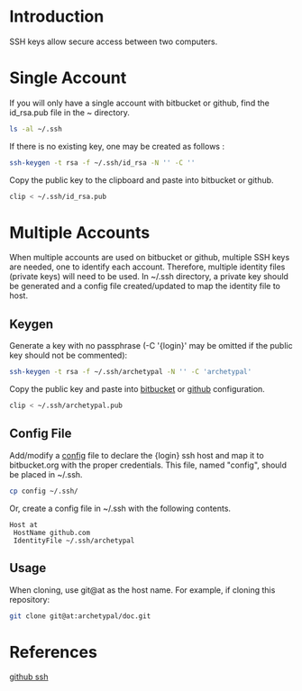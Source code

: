 Introduction
============
SSH keys allow secure access between two computers.

Single Account
==============
If you will only have a single account with bitbucket or github, find the id_rsa.pub file in the ~ directory.

```bash
ls -al ~/.ssh
```

If there is no existing key, one may be created as follows :

```bash
ssh-keygen -t rsa -f ~/.ssh/id_rsa -N '' -C ''
```

Copy the public key to the clipboard and paste into bitbucket or github.

```bash
clip < ~/.ssh/id_rsa.pub
```

Multiple Accounts
=================
When multiple accounts are used on bitbucket or github, multiple SSH keys are needed, one to identify each account.
Therefore, multiple identity files (private keys) will need to be used.  In ~/.ssh directory, a private key
should be generated and a config file created/updated to map the identity file to host.

Keygen
------
Generate a key with no passphrase (-C '{login}' may be omitted if the public key should not be commented):

```bash
ssh-keygen -t rsa -f ~/.ssh/archetypal -N '' -C 'archetypal'
```

Copy the public key and paste into [bitbucket](../bitbucket) or [github](../github) configuration.

```bash
clip < ~/.ssh/archetypal.pub
```

Config File
-----------
Add/modify a [config](config) file to declare the {login} ssh host and map it to bitbucket.org with the
proper credentials.  This file, named "config", should be placed in ~/.ssh.

```bash
cp config ~/.ssh/
```

Or, create a config file in ~/.ssh with the following contents.

```
Host at
 HostName github.com
 IdentityFile ~/.ssh/archetypal
```

Usage
-----
When cloning, use git@at as the host name.  For example, if cloning this repository:

```bash
git clone git@at:archetypal/doc.git
```


References
==========
[github ssh](https://help.github.com/articles/generating-ssh-keys/)
